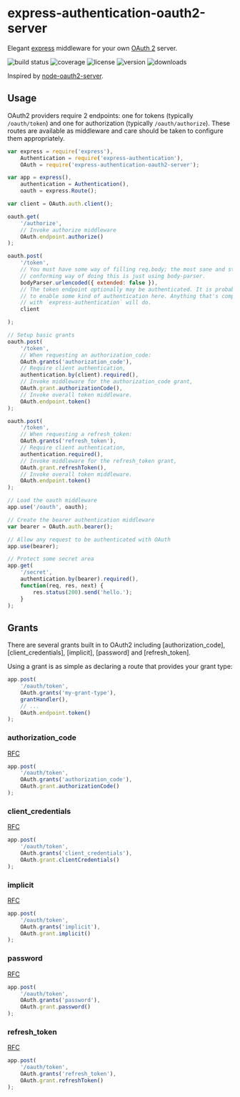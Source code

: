 # express-authentication-oauth2-server

Elegant [express] middleware for your own [OAuth 2] server.

![build status](http://img.shields.io/travis/izaakschroeder/s3-streams.svg?style=flat)
![coverage](http://img.shields.io/coveralls/izaakschroeder/s3-streams.svg?style=flat)
![license](http://img.shields.io/npm/l/s3-streams.svg?style=flat)
![version](http://img.shields.io/npm/v/s3-streams.svg?style=flat)
![downloads](http://img.shields.io/npm/dm/s3-streams.svg?style=flat)

Inspired by [node-oauth2-server].

## Usage

OAuth2 providers require 2 endpoints: one for tokens (typically `/oauth/token`) and one for authorization (typically `/oauth/authorize`). These routes are available as middleware and care should be taken to configure them appropriately.

```javascript
var express = require('express'),
	Authentication = require('express-authentication'),
	OAuth = require('express-authentication-oauth2-server');

var app = express(),
	authentication = Authentication(),
	oauth = express.Route();

var client = OAuth.auth.client();

oauth.get(
	'/authorize',
	// Invoke authorize middleware
	OAuth.endpoint.authorize()
);

oauth.post(
	'/token',
	// You must have some way of filling req.body; the most sane and standards
	// conforming way of doing this is just using body-parser.
	bodyParser.urlencoded({ extended: false }),
	// The token endpoint optionally may be authenticated. It is probably wise
	// to enable some kind of authentication here. Anything that's compatible
	// with `express-authentication` will do.
	client

);

// Setup basic grants
oauth.post(
	'/token',
	// When requesting an authorization_code:
	OAuth.grants('authorization_code'),
	// Require client authentication,
	authentication.by(client).required(),
	// Invoke middleware for the authorization_code grant,
	OAuth.grant.authorizationCode(),
	// Invoke overall token middleware.
	OAuth.endpoint.token()
);

oauth.post(
	'/token',
	// When requesting a refresh_token:
	OAuth.grants('refresh_token'),
	// Require client authentication,
	authentication.required(),
	// Invoke middleware for the refresh_token grant,
	OAuth.grant.refreshToken(),
	// Invoke overall token middleware.
	OAuth.endpoint.token()
);

// Load the oauth middleware
app.use('/oauth', oauth);

// Create the bearer authentication middleware
var bearer = OAuth.auth.bearer();

// Allow any request to be authenticated with OAuth
app.use(bearer);

// Protect some secret area
app.get(
	'/secret',
	authentication.by(bearer).required(),
	function(req, res, next) {
		res.status(200).send('hello.');
	}
);
```

## Grants

There are several grants built in to OAuth2 including [authorization_code], [client_credentials], [implicit], [password] and [refresh_token].

Using a grant is as simple as declaring a route that provides your grant type:

```javascript
app.post(
	'/oauth/token',
	OAuth.grants('my-grant-type'),
	grantHandler(),
	// ...
	OAuth.endpoint.token()
);
```

### authorization_code

[RFC](https://tools.ietf.org/html/rfc6749#section-4.1)

```javascript
app.post(
	'/oauth/token',
	OAuth.grants('authorization_code'),
	OAuth.grant.authorizationCode()
);
```

### client_credentials

[RFC](https://tools.ietf.org/html/rfc6749#section-4.4)

```javascript
app.post(
	'/oauth/token',
	OAuth.grants('client_credentials'),
	OAuth.grant.clientCredentials()
);
```

### implicit

[RFC](https://tools.ietf.org/html/rfc6749#section-4.2)

```javascript
app.post(
	'/oauth/token',
	OAuth.grants('implicit'),
	OAuth.grant.implicit()
);
```

### password

[RFC](https://tools.ietf.org/html/rfc6749#section-4.3)

```javascript
app.post(
	'/oauth/token',
	OAuth.grants('password'),
	OAuth.grant.password()
);
```

### refresh_token

[RFC](https://tools.ietf.org/html/rfc6749#section-6)

```javascript
app.post(
	'/oauth/token',
	OAuth.grants('refresh_token'),
	OAuth.grant.refreshToken()
);
```

[express]: http://expressjs.com/
[OAuth 2]: http://oauth.net/2/
[node-oauth2-server]: https://github.com/thomseddon/node-oauth2-server
